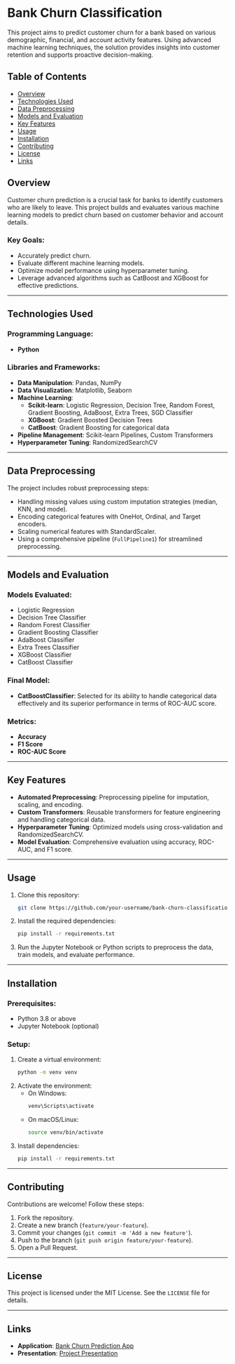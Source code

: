 # Bank Churn Classification

This project aims to predict customer churn for a bank based on various demographic, financial, and account activity features. Using advanced machine learning techniques, the solution provides insights into customer retention and supports proactive decision-making.

## Table of Contents
- [Overview](#overview)
- [Technologies Used](#technologies-used)
- [Data Preprocessing](#data-preprocessing)
- [Models and Evaluation](#models-and-evaluation)
- [Key Features](#key-features)
- [Usage](#usage)
- [Installation](#installation)
- [Contributing](#contributing)
- [License](#license)
- [Links](#links)

## Overview
Customer churn prediction is a crucial task for banks to identify customers who are likely to leave. This project builds and evaluates various machine learning models to predict churn based on customer behavior and account details.

### Key Goals:
- Accurately predict churn.
- Evaluate different machine learning models.
- Optimize model performance using hyperparameter tuning.
- Leverage advanced algorithms such as CatBoost and XGBoost for effective predictions.

---

## Technologies Used

### Programming Language:
- **Python**

### Libraries and Frameworks:
- **Data Manipulation**: Pandas, NumPy
- **Data Visualization**: Matplotlib, Seaborn
- **Machine Learning**:
  - **Scikit-learn**: Logistic Regression, Decision Tree, Random Forest, Gradient Boosting, AdaBoost, Extra Trees, SGD Classifier
  - **XGBoost**: Gradient Boosted Decision Trees
  - **CatBoost**: Gradient Boosting for categorical data
- **Pipeline Management**: Scikit-learn Pipelines, Custom Transformers
- **Hyperparameter Tuning**: RandomizedSearchCV

---

## Data Preprocessing

The project includes robust preprocessing steps:
- Handling missing values using custom imputation strategies (median, KNN, and mode).
- Encoding categorical features with OneHot, Ordinal, and Target encoders.
- Scaling numerical features with StandardScaler.
- Using a comprehensive pipeline (`FullPipeline1`) for streamlined preprocessing.

---

## Models and Evaluation

### Models Evaluated:
- Logistic Regression
- Decision Tree Classifier
- Random Forest Classifier
- Gradient Boosting Classifier
- AdaBoost Classifier
- Extra Trees Classifier
- XGBoost Classifier
- CatBoost Classifier

### Final Model:
- **CatBoostClassifier**: Selected for its ability to handle categorical data effectively and its superior performance in terms of ROC-AUC score.

### Metrics:
- **Accuracy**
- **F1 Score**
- **ROC-AUC Score**

---

## Key Features

- **Automated Preprocessing**: Preprocessing pipeline for imputation, scaling, and encoding.
- **Custom Transformers**: Reusable transformers for feature engineering and handling categorical data.
- **Hyperparameter Tuning**: Optimized models using cross-validation and RandomizedSearchCV.
- **Model Evaluation**: Comprehensive evaluation using accuracy, ROC-AUC, and F1 score.

---

## Usage

1. Clone this repository:
   ```bash
   git clone https://github.com/your-username/bank-churn-classification.git
   ```
2. Install the required dependencies:
   ```bash
   pip install -r requirements.txt
   ```
3. Run the Jupyter Notebook or Python scripts to preprocess the data, train models, and evaluate performance.

---

## Installation

### Prerequisites:
- Python 3.8 or above
- Jupyter Notebook (optional)

### Setup:
1. Create a virtual environment:
   ```bash
   python -m venv venv
   ```
2. Activate the environment:
   - On Windows:
     ```bash
     venv\Scripts\activate
     ```
   - On macOS/Linux:
     ```bash
     source venv/bin/activate
     ```
3. Install dependencies:
   ```bash
   pip install -r requirements.txt
   ```

---

## Contributing

Contributions are welcome! Follow these steps:
1. Fork the repository.
2. Create a new branch (`feature/your-feature`).
3. Commit your changes (`git commit -m 'Add a new feature'`).
4. Push to the branch (`git push origin feature/your-feature`).
5. Open a Pull Request.

---

## License

This project is licensed under the MIT License. See the `LICENSE` file for details.

---

## Links

- **Application**: [Bank Churn Prediction App](https://bankchurnapp-ezg2aec7a0fdd0bu.westeurope-01.azurewebsites.net/predict)
- **Presentation**: [Project Presentation](https://www.canva.com/design/DAGYuDJzdJQ/TT3ertJc374JX62Tmsf07w/edit?utm_content=DAGYuDJzdJQ&utm_campaign=designshare&utm_medium=link2&utm_source=sharebutton)
